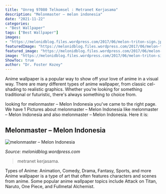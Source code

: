```yaml
---
title: "Unreg 97080 Telkomsel : Metranet Kerjasama"
description: "Melonmaster – melon indonesia"
date: "2021-11-22"
categories:
- "Best Wallpaper"
tags: ["Best Wallpaper"]
images:
- "https://melonidblog.files.wordpress.com/2017/06/melon-triton-sign.jpg?w=840"
featuredImage: "https://melonidblog.files.wordpress.com/2017/06/melon-triton-sign.jpg?w=840"
featured_image: "https://melonidblog.files.wordpress.com/2017/06/melon-triton-sign.jpg?w=840"
image: "https://melonidblog.files.wordpress.com/2017/06/melon-triton-sign.jpg?w=840"
ShowToc: true
author: "Dr. Foster Kozey"
---
```



Anime wallpaper is a popular way to show off your love of anime in a visual way. There are many different types of anime wallpaper, from classic cel-shading to realistic graphics. Whether you're looking for something traditional or futuristic, there's always something to choice from.

	

		
looking for melonmaster – Melon Indonesia you've came to the right page. We have 1 Pictures about melonmaster – Melon Indonesia like melonmaster – Melon Indonesia and also melonmaster – Melon Indonesia. Here it is:
		
    
## Melonmaster – Melon Indonesia

<img loading=lazy src="https://melonidblog.files.wordpress.com/2017/06/melon-triton-sign.jpg?w=840" onerror="this.onerror=null;this.src='https://tse1.mm.bing.net/th?id=OIP.ZNSjYnv9EXpL_Ssh9dZ1NgHaEJ&amp;pid=15.1';" alt="melonmaster – Melon Indonesia">

_Source: melonidblog.wordpress.com_

>metranet kerjasama. 

	

Types of Anime: Animation, Comedy, Drama, Fantasy, Sports, and more
Anime wallpaper is a type of art that often features characters and scenes from anime. Some popular anime wallpaper topics include Attack on Titan, Naruto, One Piece, and Fullmetal Alchemist.

